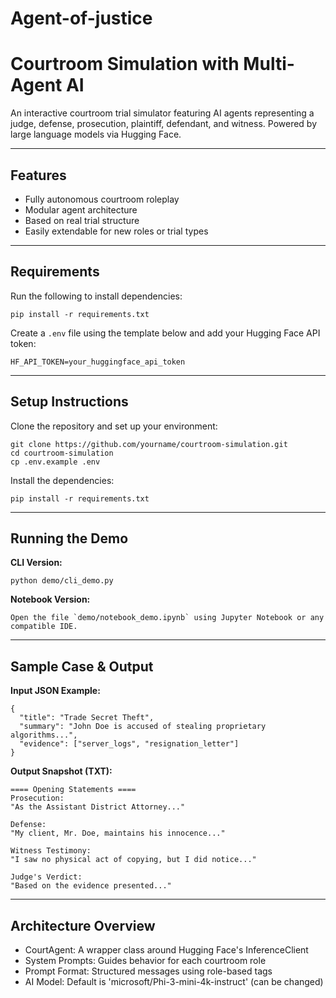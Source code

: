 # Agent-of-justice 

Courtroom Simulation with Multi-Agent AI
========================================

An interactive courtroom trial simulator featuring AI agents representing a judge, defense, prosecution, plaintiff, defendant, and witness. Powered by large language models via Hugging Face.

--------------------------
Features
--------------------------
- Fully autonomous courtroom roleplay
- Modular agent architecture
- Based on real trial structure
- Easily extendable for new roles or trial types

--------------------------
Requirements
--------------------------
Run the following to install dependencies:

    pip install -r requirements.txt

Create a `.env` file using the template below and add your Hugging Face API token:

    HF_API_TOKEN=your_huggingface_api_token

--------------------------
Setup Instructions
--------------------------
Clone the repository and set up your environment:

    git clone https://github.com/yourname/courtroom-simulation.git
    cd courtroom-simulation
    cp .env.example .env

Install the dependencies:

    pip install -r requirements.txt

--------------------------
Running the Demo
--------------------------

**CLI Version:**

    python demo/cli_demo.py

**Notebook Version:**

    Open the file `demo/notebook_demo.ipynb` using Jupyter Notebook or any compatible IDE.


--------------------------
Sample Case & Output
--------------------------

**Input JSON Example:**

    {
      "title": "Trade Secret Theft",
      "summary": "John Doe is accused of stealing proprietary algorithms...",
      "evidence": ["server_logs", "resignation_letter"]
    }

**Output Snapshot (TXT):**

    ==== Opening Statements ====
    Prosecution:
    "As the Assistant District Attorney..."

    Defense:
    "My client, Mr. Doe, maintains his innocence..."

    Witness Testimony:
    "I saw no physical act of copying, but I did notice..."

    Judge's Verdict:
    "Based on the evidence presented..."

--------------------------
Architecture Overview
--------------------------

- CourtAgent: A wrapper class around Hugging Face's InferenceClient
- System Prompts: Guides behavior for each courtroom role
- Prompt Format: Structured messages using role-based tags
- AI Model: Default is 'microsoft/Phi-3-mini-4k-instruct' (can be changed)
